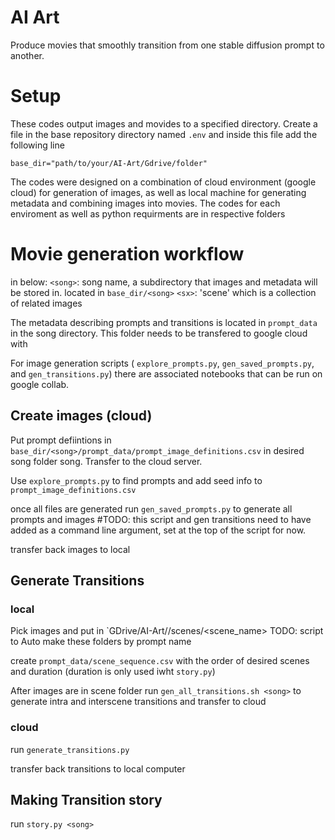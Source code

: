 # AI Art

Produce movies that smoothly transition from one stable diffusion prompt to another.


# Setup 

These codes output images and movides to a specified directory. Create a file in the base repository directory named `.env` and inside this file add the following line 

`base_dir="path/to/your/AI-Art/Gdrive/folder"`

The codes were designed on a combination of cloud environment (google cloud) for generation of images, as well as local machine for generating metadata and combining images into movies. The codes for each enviroment as well as python requirments are in respective folders

# Movie generation workflow

in below: 
`<song>`: song name, a subdirectory that images and metadata will be stored in. located in `base_dir/<song>`
`<sx>`: 'scene' which is a collection of related images

The metadata describing prompts and transitions is located in `prompt_data` in the song directory. This folder needs to be transfered to google cloud with 

For image generation scripts ( `explore_prompts.py`, `gen_saved_prompts.py`, and `gen_transitions.py`) there are associated notebooks that can be run on google collab. 

## Create images (cloud)

Put prompt defiintions in `base_dir/<song>/prompt_data/prompt_image_definitions.csv` in desired song folder song. Transfer to the cloud server. 

Use `explore_prompts.py` to find prompts and add seed info to `prompt_image_definitions.csv`

once all files are generated run `gen_saved_prompts.py` to generate all prompts and images 
#TODO: this script and gen transitions need to have <song> added as a command line argument, set at the top of the script for now. 

transfer back images to local

## Generate Transitions

### local
Pick images and put in `GDrive/AI-Art/<song>/scenes/<scene_name>
TODO: script to Auto make these folders by prompt name

create `prompt_data/scene_sequence.csv` with the order of desired scenes and duration (duration is only used iwht `story.py`)

After images are in scene folder
run `gen_all_transitions.sh <song>` to generate intra and interscene transitions and transfer to cloud

### cloud

run `generate_transitions.py`

transfer back transitions to local computer

## Making Transition story

run `story.py <song>`